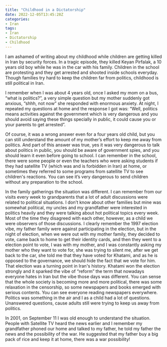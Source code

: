 ```yaml
---
title: "Childhood in a Dictatorship"
date: 2022-12-05T13:45:28Z
categories:
- Iran
tags:
- Iran
- Dictatorship
- Childhood
---
```

I am ashamed of writing about my childhood while children are getting killed in Iran by security forces. In a tragic episode, they killed Keyan Pirfalak, a 10 years old boy while he was in the car with his family. Children in the school are protesting and they get arrested and shooted inside schools everyday. Though families try hard to keep the children far from politics, childhood is still political in Iran.

I remember when I was about 4 years old, once I asked my mom on a bus, “what is politics?”, a very simple question but my mother suddenly got anxious, “shhh, not now” she responded with enormous anxiety. At night, I repeated my questions at home and the response I got was: “Well, politics means activities against the government which is very dangerous and you should avoid saying these things specially in public, it could cause you or your parents to get arrested”.

Of course, it was a wrong answer even for a four years old child, but you can still understand the amount of my mother’s effort to keep me away from politics. And part of this answer was true, yes it was very dangerous to talk about politics in public, you should be aware of government spies, and you should learn it even before going to school. I can remember in the school, there were some people or even the teachers who were asking students if they had satellite TV (which was and is forbidden in Iran) at home, or sometimes they referred to some programs from satellite TV to see children's reactions. You can see it’s very dangerous to send children without any preparation to the school.

In the family gatherings the situation was different. I can remember from our visits every week to grandparents that a lot of adult discussions were related to political situations. I don’t know about other families but mine was somewhat political, my uncles and my grandfather were interested in politics heavily and they were talking about hot political topics every week. Most of the time they disagreed with each other, however, as a child we were observers of those discussions. I clearly remember the 1997 election vibe, my father family were against participating in the election, but in the night of election, when we were out with my mother family, they decided to vote, came back to home to get their identity cards, and then they went to a election point to vote, I was with my mother, and I was constantly asking my mother who they want to vote for, she was trying to silent me, after we get back to the car, she told me that they have voted for Khatami, and as he is opposed to the governance, we should hide the fact that we vote for him. That election was a turning point in Iran's history. Khatami won the election strongly and it sparked the vibe of “reform” the term that nowadays everyone hates in Iran but the vibe those days was different. You can sense that the whole society is becoming more and more political, there was some relaxation in the censorship, so some newspapers and books emerged with serious contents. You can see everyone reading newspapers everywhere. Politics was something in the air and I as a child had a lot of questions. Unanswered questions, cause adults still were trying to keep us away from politics.

In 2001, on September 11 I was old enough to understand the situation. People with Satellite TV heard the news earlier and I remember my grandfather phoned our home and talked to my father, he told my father the news and the possibility of the war. He suggested that my father buy a big pack of rice and keep it at home, there was a war possibility!
